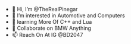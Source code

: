 - 👋 Hi, I’m @TheRealPinegar
- 👀 I’m interested in Automotive and Computers
- 🌱 learning More Of C++ and Lua 
- 💞️ Collaborate on BMW Anything 
- 📫 Reach On At IG @BD2047

<!---
TheRealPinegar/TheRealPinegar is a ✨ special ✨ repository because its `README.md` (this file) appears on your GitHub profile.
You can click the Preview link to take a look at your changes.
--->
